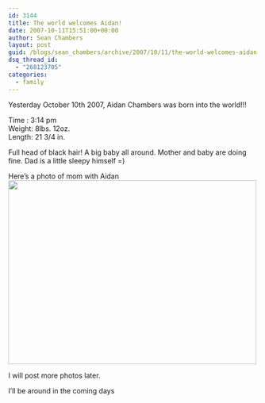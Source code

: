 ```yaml
---
id: 3144
title: The world welcomes Aidan!
date: 2007-10-11T15:51:00+00:00
author: Sean Chambers
layout: post
guid: /blogs/sean_chambers/archive/2007/10/11/the-world-welcomes-aidan.aspx
dsq_thread_id:
  - "268123705"
categories:
  - family
---
```

Yesterday October 10th 2007, Aidan Chambers was born into the world!!!


  


Time : 3:14 pm&nbsp;  
Weight: 8lbs. 12oz.  
Length: 21 3/4 in.


  


Full head of black hair! A big baby all around. Mother and baby are doing fine. Dad is a little sleepy himself =)


  


Here&#8217;s a photo of mom with Aidan  
<IMG height="371" src="http://farm3.static.flickr.com/2265/1543131831_c4785b0145.jpg?v=0" width="500" />


  


I will post more photos later.


  


I&#8217;ll be around in the coming days